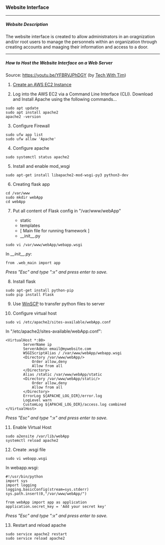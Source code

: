 ### Website Interface
---

##### Website Description
The website interface is created to allow administrators in an oragnization and/or root users to manage the personnels within an organization through creating accounts and maaging their information and access to a door.

---

##### How to Host the Website Interface on a Web Server
Source: https://youtu.be/YFBRVJPhDGY (by [Tech With Tim](https://www.youtube.com/@TechWithTim))

1. [Create an AWS EC2 Instance](https://docs.aws.amazon.com/efs/latest/ug/gs-step-one-create-ec2-resources.html)

2. Log into the AWS EC2 via a Command Line Interface (CLI). Download and Install Apache using the following commands...
```
sudo apt update
sudo apt install apache2
apache2 -version
```

3. Configure Firewall
```
sudo ufw app list
sudo ufw allow 'Apache'
```

4. Configure apache
```
sudo systemctl status apache2
```

5. Install and enable mod_wsgi
```
sudo apt-get install libapache2-mod-wsgi-py3 python3-dev
```

6.   Creating flask app
```
cd /var/www
sudo mkdir webApp
cd webApp
```

7. Put all content of Flask config in "/var/www/webApp"

	- static
	- templates
	- [ Main file for running framework ]
	- \_\_init\_\_.py

```
sudo vi /var/www/webApp/webapp.wsgi
```
In *\_\_init\_\_.py*:
```
from .web_main import app
```
*Press "Esc" and type ":x" and press enter to save.*

8. Install flask
```
sudo apt-get install python-pip
sudo pip install Flask
```

9. Use [WinSCP](https://winscp.net/eng/download.php) to transfer python files to server

10. Configure virtual host
```
sudo vi /etc/apache2/sites-available/webApp.conf
```

In "/etc/apache2/sites-available/webApp.conf":
```
<VirtualHost *:80>
		ServerName ip
		ServerAdmin email@mywebsite.com
		WSGIScriptAlias / /var/www/webApp/webapp.wsgi
		<Directory /var/www/webApp/>
			Order allow,deny
			Allow from all
		</Directory>
		Alias /static /var/www/webApp/static
		<Directory /var/www/webApp/static/>
			Order allow,deny
			Allow from all
		</Directory>
		ErrorLog ${APACHE_LOG_DIR}/error.log
		LogLevel warn
		CustomLog ${APACHE_LOG_DIR}/access.log combined
</VirtualHost>
```
*Press "Esc" and type ":x" and press enter to save.*

11. Enable Virtual Host
```
sudo a2ensite /var/lib/webApp
systemctl reload apache2
```

12. Create .wsgi file
```
sudo vi webapp.wsgi
```

In webapp.wsgi:
```
#!/usr/bin/python
import sys
import logging
logging.basicConfig(stream=sys.stderr)
sys.path.insert(0,"/var/www/webApp/")

from webApp import app as application
application.secret_key = 'Add your secret key'
```
*Press "Esc" and type ":x" and press enter to save.*

13. Restart and reload apache
```
sudo service apache2 restart
sudo service reload apache2
```